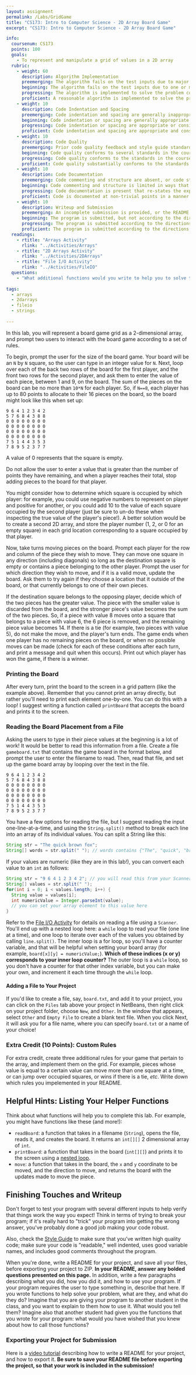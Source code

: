 ```yaml
---
layout: assignment
permalink: /Labs/GridGame
title: "CS173: Intro to Computer Science - 2D Array Board Game"
excerpt: "CS173: Intro to Computer Science - 2D Array Board Game"

info:
  coursenum: CS173
  points: 100
  goals:
    - To represent and manipulate a grid of values in a 2D array
  rubric:
    - weight: 60
      description: Algorithm Implementation
      preemerging: The algorithm fails on the test inputs due to major issues, or the program fails to compile and/or run
      beginning: The algorithm fails on the test inputs due to one or more minor issues
      progressing: The algorithm is implemented to solve the problem correctly according to given test inputs, but would fail if executed in a general case due to a minor issue or omission in the algorithm design or implementation
      proficient: A reasonable algorithm is implemented to solve the problem which correctly solves the problem according to the given test inputs, and would be reasonably expected to solve the problem in the general case
    - weight: 10
      description: Code Indentation and Spacing
      preemerging: Code indentation and spacing are generally inappropriate or inconsistent
      beginning: Code indentation or spacing are generally appropriate but inconsistent in a few isolated instances
      progressing: Code indentation or spacing are appropriate or consistent, with minor adjustments needed
      proficient: Code indentation and spacing are appropriate and consistent
    - weight: 10
      description: Code Quality
      preemerging: Prior code quality feedback and style guide standards are not reflected in the submitted code to a great extent
      beginning: Code quality conforms to several standards in the course Style Guide, and progress is demonstrated in improving code quality from prior feedback
      progressing: Code quality conforms to the standards in the course Style Guide to a great extent, with a few identified areas of improvement
      proficient: Code quality substantially conforms to the standards in the course Style Guide
    - weight: 10
      description: Code Documentation
      preemerging: Code commenting and structure are absent, or code structure departs significantly from best practice
      beginning: Code commenting and structure is limited in ways that reduce the readability of the program; specifically, javadoc style comments are present for some functions
      progressing: Code documentation is present that re-states the explicit code definitions
      proficient: Code is documented at non-trivial points in a manner that enhances the readability of the program; specifically, javadoc style comments are present for all functions
    - weight: 10
      description: Writeup and Submission
      preemerging: An incomplete submission is provided, or the README file submitted is blank
      beginning: The program is submitted, but not according to the directions in one or more ways (for example, because it is lacking a readme writeup or missing answers to written questions)
      progressing: The program is submitted according to the directions with a minor omission or correction needed, including a readme writeup describing the solution and answering nearly all questions posed in the instructions
      proficient: The program is submitted according to the directions, including a readme writeup describing the solution and answering all questions posed in the instructions
  readings:
    - rtitle: "Arrays Activity"
      rlink: "../Activities/Arrays"     
    - rtitle: "2D Arrays Activity"
      rlink: "../Activities/2DArrays"          
    - rtitle: "File I/O Activity"
      rlink: "../Activities/FileIO" 
  questions:
    - "What additional functions would you write to help you to solve this problem?"
    
tags:
  - arrays
  - 2darrays
  - fileio
  - strings
  
---
```


In this lab, you will represent a board game grid as a 2-dimensional array, and prompt two users to interact with the board game according to a set of rules.

To begin, prompt the user for the size of the board game.  Your board will be an `N` by `N` square, so the user can type in an integer value for `N`.  Next, loop over each of the back two rows of the board for the first player, and the front two rows for the second player, and ask them to enter the value of each piece, between 1 and 9, on the board.  The sum of the pieces on the board can be no more than `10*N` for each player.  So, if `N==8`, each player has up to 80 points to allocate to their 16 pieces on the board, so the board might look like this when set up:

```
9 6 4 1 2 3 4 2
5 7 6 8 4 3 8 8
0 0 0 0 0 0 0 0
0 0 0 0 0 0 0 0
0 0 0 0 0 0 0 0
0 0 0 0 0 0 0 0 
7 5 1 4 4 3 5 3
7 8 9 5 2 3 7 7
```

A value of 0 represents that the square is empty.

Do not allow the user to enter a value that is greater than the number of points they have remaining, and when a player reaches their total, stop adding pieces to the board for that player.

You might consider how to determine which square is occupied by which player: for example, you could use negative numbers to represent on player and positive for another, or you could add 10 to the value of each square occupied by the second player (just be sure to un-do these when inspecting the true value of the player's piece!).  A better solution would be to create a second 2D array, and store the player number (1, 2, or 0 for an empty square) in each grid location corresponding to a square occupied by that player.

Now, take turns moving pieces on the board.  Prompt each player for the row and column of the piece they wish to move.  They can move one square in any direction (including diagonals) so long as the destination square is empty or contains a piece belonging to the other player.  Prompt the user for which direction they wish to move, and if it is a valid move, update the board.  Ask them to try again if they choose a location that it outside of the board, or that currently belongs to one of their own pieces.

If the destination square belongs to the opposing player, decide which of the two pieces has the greater value.  The piece with the smaller value is discarded from the board, and the stronger piece's value becomes the sum of the two pieces.  So, if a piece with value 8 moves onto a square that belongs to a piece with value 6, the 6 piece is removed, and the remaining piece value becomes 14.  If there is a tie (for example, two pieces with value 5), do not make the move, and the player's turn ends.  The game ends when one player has no remaining pieces on the board, or when no possible moves can be made (check for each of these conditions after each turn, and print a message and quit when this occurs).  Print out which player has won the game, if there is a winner.

### Printing the Board
After every turn, print the board to the screen in a grid pattern (like the example above).  Remember that you cannot print an array directly, but rather you'll need to print each element one-by-one.  You can do this with a loop!  I suggest writing a function called `printBoard` that accepts the board and prints it to the screen.

### Reading the Board Placement from a File
Asking the users to type in their piece values at the beginning is a lot of work!  It would be better to read this information from a file.  Create a file `gameboard.txt` that contains the game board in the format below, and prompt the user to enter the filename to read.  Then, read that file, and set up the game board array by looping over the text in the file.  

```
9 6 4 1 2 3 4 2
5 7 6 8 4 3 8 8
0 0 0 0 0 0 0 0
0 0 0 0 0 0 0 0
0 0 0 0 0 0 0 0
0 0 0 0 0 0 0 0 
7 5 1 4 4 3 5 3
7 8 9 5 2 3 7 7
```

You have a few options for reading the file, but I suggest reading the input one-line-at-a-time, and using the `String.split()` method to break each line into an array of its individual values.  You can split a String like this:

```java
String str = "The quick brown fox";
String[] words = str.split(" "); // words contains {"The", "quick", "brown", "fox"}
```

If your values are numeric (like they are in this lab!), you can convert each value to an `int` as follows:

```java
String str = "9 6 4 1 2 3 4 2"; // you will read this from your Scanner via a while loop!
String[] values = str.split(" ");
for(int i = 0; i < values.length; i++) {
  String value = values[i];
  int numericValue = Integer.parseInt(value);
  // you can set your array element to this value here
}
```

Refer to the [File I/O Activity](../Activities/FileIO) for details on reading a file using a `Scanner`.  You'll end up with a nested loop here: a `while` loop to read your file (one line at a time), and one loop to iterate over each of the values you obtained by calling `line.split()`.  The inner loop is a for loop, so you'll have a counter variable, and that will be helpful when setting your board array (for example, `board[x][y] = numericValue;`).  **Which of these indices (x or y) corresponds to your inner loop counter?**  The outer loop is a `while` loop, so you don't have a counter for that other index variable, but you can make your own, and increment it each time through the `while` loop.

#### Adding a File to Your Project
If you'd like to create a file, say, `board.txt`, and add it to your project, you can click on the `Files` tab above your project in NetBeans, then right click on your project folder, choose `New`, and `Other`.  In the window that appears, select `Other` and `Empty File` to create a blank text file.  When you click Next, it will ask you for a file name, where you can specify `board.txt` or a name of your choice!

### Extra Credit (10 Points): Custom Rules

For extra credit, create three additional rules for your game that pertain to the array, and implement them on the grid.  For example, pieces whose value is equal to a certain value can move more than one square at a time, or can jump over occupied squares, or wins if there is a tie, *etc*.  Write down which rules you impelemented in your README.

## Helpful Hints: Listing Your Helper Functions

Think about what functions will help you to complete this lab.  For example, you might have functions like these (and more!):

* `readBoard`: a function that takes in a filename (`String`), opens the file, reads it, and creates the board.  It returns an `int[][]` 2 dimensional array of `int`.
* `printBoard`: a function that takes in the board (`int[][]`) and prints it to the screen using a [nested loop](../Activities/2DArrays).
* `move`: a function that takes in the board, the `x` and `y` coordinate to be moved, and the direction to move, and returns the board with the updates made to move the piece.

## Finishing Touches and Writeup 

Don't forget to test your program with several different inputs to help verify that things work the way you expect!  Think in terms of trying to break your program; if it's really hard to "trick" your program into getting the wrong answer, you've probably done a good job making your code robust.  

Also, check the [Style Guide](../Style-Guide) to make sure that you've written high quality code; make sure your code is "readable," well indented, uses good variable names, and includes good comments throughout the program.

When you're done, write a README for your project, and save all your files, before exporting your project to ZIP.  **In your README, answer any bolded questions presented on this page.**  In addition, write a few paragraphs describing what you did, how you did it, and how to use your program.  If your program requires the user to type something in, describe that here.  If you wrote functions to help solve your problem, what are they, and what do they do?  Imagine that you are giving your program to another student in the class, and you want to explain to them how to use it.  What would you tell them?  Imagine also that another student had given you the functions that you wrote for your program: what would you have wished that you knew about how to call those functions?

### Exporting your Project for Submission

Here is a [video tutorial](../Modules/IDE/Module2) describing how to write a README for your project, and how to export it.  **Be sure to save your README file before exporting the project, so that your work is included in the submission!**
